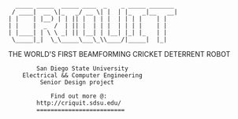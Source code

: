       _____ _____  _____ ____  _    _ _____ _______ 
     / ____|  __ \|_   _/ __ \| |  | |_   _|__   __|
    | |    | |__) | | || |  | | |  | | | |    | |   
    | |    |  _  /  | || |  | | |  | | | |    | |   
    | |____| | \ \ _| || |__| | |__| |_| |_   | |   
     \_____|_|  \_\_____\___\_\\____/|_____|  |_|

THE WORLD'S FIRST BEAMFORMING CRICKET DETERRENT ROBOT

			San Diego State University 
		Electrical && Computer Engineering
			 Senior Design project
			 
				Find out more @:
			http://criquit.sdsu.edu/
			=========================
